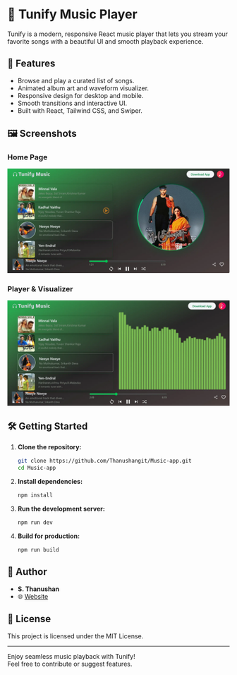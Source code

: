 # 🎵 Tunify Music Player

Tunify is a modern, responsive React music player that lets you stream your favorite songs with a beautiful UI and smooth playback experience.

## 🚀 Features

- Browse and play a curated list of songs.
- Animated album art and waveform visualizer.
- Responsive design for desktop and mobile.
- Smooth transitions and interactive UI.
- Built with React, Tailwind CSS, and Swiper.

## 🖼️ Screenshots

### Home Page
![Home Screenshot](public/screenshot-1.webp)

### Player & Visualizer
![Player Screenshot](public/screenshot-2.webp)

## 🛠️ Getting Started

1. **Clone the repository:**
   ```sh
   git clone https://github.com/Thanushangit/Music-app.git
   cd Music-app
   ```

2. **Install dependencies:**
   ```sh
   npm install
   ```

3. **Run the development server:**
   ```sh
   npm run dev
   ```

4. **Build for production:**
   ```sh
   npm run build
   ```

## 👤 Author

- **S. Thanushan**
- 🌐 [Website](https://thanushan-dev.vercel.app/)

## 📄 License

This project is licensed under the MIT License.

---

Enjoy seamless music playback with Tunify!  
Feel free to contribute or suggest features.